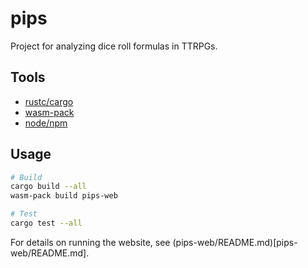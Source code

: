 # pips

Project for analyzing dice roll formulas in TTRPGs.

## Tools

- [rustc/cargo](https://rustup.rs/)
- [wasm-pack](https://rustwasm.github.io/wasm-pack/installer/)
- [node/npm](https://nodejs.org/en/)

## Usage

```sh
# Build
cargo build --all
wasm-pack build pips-web

# Test
cargo test --all
```

For details on running the website, see (pips-web/README.md)[pips-web/README.md].

